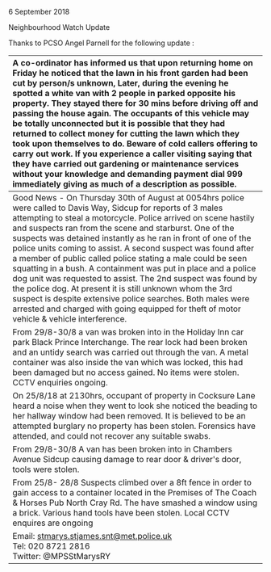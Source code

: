 6 September 2018

Neighbourhood Watch Update

Thanks to PCSO Angel Parnell for the following update :

| A co-ordinator has informed us that upon returning home on Friday he noticed that the lawn in his front garden had been cut by person/s unknown, Later, during the evening he spotted a white van with 2 people in parked opposite his property. They stayed there for 30 mins before driving off and passing the house again. The occupants of this vehicle may be totally unconnected but it is possible that they had returned to collect money for cutting the lawn which they took upon themselves to do. Beware of cold callers offering to carry out work. If you experience a caller visiting saying that they have carried out gardening or maintenance services without your knowledge and demanding payment dial 999 immediately giving as much of a description as possible.          |
| :------------------------------------------------------------------------------------------------------------------------------------------------------------------------------------------------------------------------------------------------------------------------------------------------------------------------------------------------------------------------------------------------------------------------------------------------------------------------------------------------------------------------------------------------------------------------------------------------------------------------------------------------------------------------------------------------------------------------------------------------------------------------------------------------ |
| Good News - On Thursday 30th of August at 0054hrs police were called to Davis Way, Sidcup for reports of 3 males attempting to steal a motorcycle. Police arrived on scene hastily and suspects ran from the scene and starburst. One of the suspects was detained instantly as he ran in front of one of the police units coming to assist. A second suspect was found after a member of public called police stating a male could be seen squatting in a bush. A containment was put in place and a police dog unit was requested to assist. The 2nd suspect was found by the police dog. At present it is still unknown whom the 3rd suspect is despite extensive police searches. Both males were arrested and charged with going equipped for theft of motor vehicle & vehicle interference. |
| From 29/8-30/8 a van was broken into in the Holiday Inn car park Black Prince Interchange. The rear lock had been broken and an untidy search was carried out through the van. A metal container was also inside the van which was locked, this had been damaged but no access gained. No items were stolen. CCTV enquiries ongoing.                                                                                                                                                                                                                                                                                                                                                                                                                                                              |
| On 25/8/18 at 2130hrs, occupant of property in Cocksure Lane heard a noise when they went to look she noticed the beading to her hallway window had been removed. It is believed to be an attempted burglary no property has been stolen. Forensics have attended, and could not recover any suitable swabs.                                                                                                                                                                                                                                                                                                                                                                                                                                                                                      |
| From 29/8-30/8 A van has been broken into in Chambers Avenue Sidcup causing damage to rear door & driver's door, tools were stolen.                                                                                                                                                                                                                                                                                                                                                                                                                                                                                                                                                                                                                                                               |
| From 25/8- 28/8 Suspects climbed over a 8ft fence in order to gain access to a container located in the Premises of The Coach & Horses Pub North Cray Rd. The have smashed a window using a brick. Various hand tools have been stolen. Local CCTV enquires are ongoing                                                                                                                                                                                                                                                                                                                                                                                                                                                                                                                           |
| Email: stmarys.stjames.snt@met.police.uk <br>Tel: 020 8721 2816 <br>Twitter: @MPSStMarysRY                                                                                                                                                                                                                                                                                                                                                                                                                                                                                                                                                                                                                                                                                                        |
